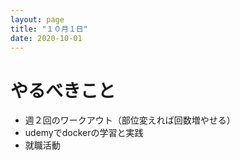 ```yaml
---
layout: page
title: "１０月１日"
date: 2020-10-01
---
```


# やるべきこと
<ul>
  <li>週２回のワークアウト（部位変えれば回数増やせる）</li>
  <li>udemyでdockerの学習と実践</li>
  <li>就職活動</li>
</ul>